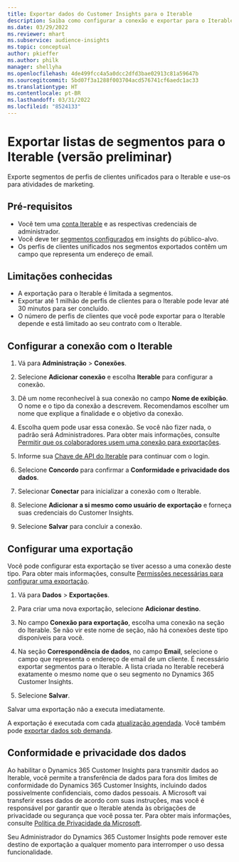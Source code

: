 ```yaml
---
title: Exportar dados do Customer Insights para o Iterable
description: Saiba como configurar a conexão e exportar para o Iterable.
ms.date: 03/29/2022
ms.reviewer: mhart
ms.subservice: audience-insights
ms.topic: conceptual
author: pkieffer
ms.author: philk
manager: shellyha
ms.openlocfilehash: 4de499fcc4a5a0dcc2dfd3bae02913c81a59647b
ms.sourcegitcommit: 5bd07f3a1288f003704acd576741cf6aedc1ac33
ms.translationtype: HT
ms.contentlocale: pt-BR
ms.lasthandoff: 03/31/2022
ms.locfileid: "8524133"
---
```

# <a name="export-segment-lists-to-iterable-preview"></a>Exportar listas de segmentos para o Iterable (versão preliminar)

Exporte segmentos de perfis de clientes unificados para o Iterable e use-os para atividades de marketing.

## <a name="prerequisites"></a>Pré-requisitos

-   Você tem uma [conta Iterable](https://iterable.com/) e as respectivas credenciais de administrador.
-   Você deve ter [segmentos configurados](segments.md) em insights do público-alvo.
-   Os perfis de clientes unificados nos segmentos exportados contêm um campo que representa um endereço de email.

## <a name="known-limitations"></a>Limitações conhecidas

- A exportação para o Iterable é limitada a segmentos.
- Exportar até 1 milhão de perfis de clientes para o Iterable pode levar até 30 minutos para ser concluído. 
- O número de perfis de clientes que você pode exportar para o Iterable depende e está limitado ao seu contrato com o Iterable.

## <a name="set-up-connection-to-iterable"></a>Configurar a conexão com o Iterable

1. Vá para **Administração** > **Conexões**.

1. Selecione **Adicionar conexão** e escolha **Iterable** para configurar a conexão.

1. Dê um nome reconhecível à sua conexão no campo **Nome de exibição**. O nome e o tipo da conexão a descrevem. Recomendamos escolher um nome que explique a finalidade e o objetivo da conexão.

1. Escolha quem pode usar essa conexão. Se você não fizer nada, o padrão será Administradores. Para obter mais informações, consulte [Permitir que os colaboradores usem uma conexão para exportações](connections.md#allow-contributors-to-use-a-connection-for-exports).

1. Informe sua [Chave de API do Iterable](https://support.iterable.com/hc/en-us/articles/360043464871) para continuar com o login. 

1. Selecione **Concordo** para confirmar a **Conformidade e privacidade dos dados**.

1. Selecionar **Conectar** para inicializar a conexão com o Iterable.

1. Selecione **Adicionar a si mesmo como usuário de exportação** e forneça suas credenciais do Customer Insights.

1. Selecione **Salvar** para concluir a conexão.

## <a name="configure-an-export"></a>Configurar uma exportação

Você pode configurar esta exportação se tiver acesso a uma conexão deste tipo. Para obter mais informações, consulte [Permissões necessárias para configurar uma exportação](export-destinations.md#set-up-a-new-export).

1. Vá para **Dados** > **Exportações**.

1. Para criar uma nova exportação, selecione **Adicionar destino**.

1. No campo **Conexão para exportação**, escolha uma conexão na seção do Iterable. Se não vir este nome de seção, não há conexões deste tipo disponíveis para você.

3. Na seção **Correspondência de dados**, no campo **Email**, selecione o campo que representa o endereço de email de um cliente. É necessário exportar segmentos para o Iterable. A lista criada no Iterable receberá exatamente o mesmo nome que o seu segmento no Dynamics 365 Customer Insights.

1. Selecione **Salvar**.

Salvar uma exportação não a executa imediatamente.

A exportação é executada com cada [atualização agendada](system.md#schedule-tab). Você também pode [exportar dados sob demanda](export-destinations.md#run-exports-on-demand). 


## <a name="data-privacy-and-compliance"></a>Conformidade e privacidade dos dados

Ao habilitar o Dynamics 365 Customer Insights para transmitir dados ao Iterable, você permite a transferência de dados para fora dos limites de conformidade do Dynamics 365 Customer Insights, incluindo dados possivelmente confidenciais, como dados pessoais. A Microsoft vai transferir esses dados de acordo com suas instruções, mas você é responsável por garantir que o Iterable atenda às obrigações de privacidade ou segurança que você possa ter. Para obter mais informações, consulte [Política de Privacidade da Microsoft](https://go.microsoft.com/fwlink/?linkid=396732).

Seu Administrador do Dynamics 365 Customer Insights pode remover este destino de exportação a qualquer momento para interromper o uso dessa funcionalidade.
